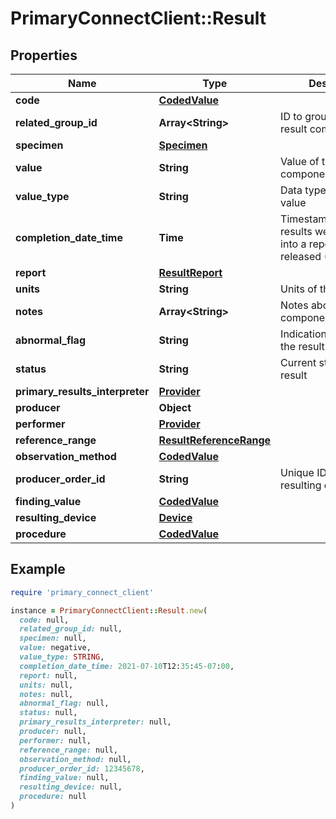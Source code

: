 # PrimaryConnectClient::Result

## Properties

| Name | Type | Description | Notes |
| ---- | ---- | ----------- | ----- |
| **code** | [**CodedValue**](CodedValue.md) |  | [optional] |
| **related_group_id** | **Array&lt;String&gt;** | ID to group separate result components | [optional] |
| **specimen** | [**Specimen**](Specimen.md) |  | [optional] |
| **value** | **String** | Value of the result component | [optional] |
| **value_type** | **String** | Data type for the result value | [optional] |
| **completion_date_time** | **Time** | Timestamp when the results were composed into a report and released (ISO-8601) | [optional] |
| **report** | [**ResultReport**](ResultReport.md) |  | [optional] |
| **units** | **String** | Units of the result | [optional] |
| **notes** | **Array&lt;String&gt;** | Notes about the result component/observation | [optional] |
| **abnormal_flag** | **String** | Indication of whether the result was abnormal | [optional] |
| **status** | **String** | Current status of the result | [optional] |
| **primary_results_interpreter** | [**Provider**](Provider.md) |  | [optional] |
| **producer** | **Object** |  | [optional] |
| **performer** | [**Provider**](Provider.md) |  | [optional] |
| **reference_range** | [**ResultReferenceRange**](ResultReferenceRange.md) |  | [optional] |
| **observation_method** | [**CodedValue**](CodedValue.md) |  | [optional] |
| **producer_order_id** | **String** | Unique ID generated by resulting entity | [optional] |
| **finding_value** | [**CodedValue**](CodedValue.md) |  | [optional] |
| **resulting_device** | [**Device**](Device.md) |  | [optional] |
| **procedure** | [**CodedValue**](CodedValue.md) |  | [optional] |

## Example

```ruby
require 'primary_connect_client'

instance = PrimaryConnectClient::Result.new(
  code: null,
  related_group_id: null,
  specimen: null,
  value: negative,
  value_type: STRING,
  completion_date_time: 2021-07-10T12:35:45-07:00,
  report: null,
  units: null,
  notes: null,
  abnormal_flag: null,
  status: null,
  primary_results_interpreter: null,
  producer: null,
  performer: null,
  reference_range: null,
  observation_method: null,
  producer_order_id: 12345678,
  finding_value: null,
  resulting_device: null,
  procedure: null
)
```

